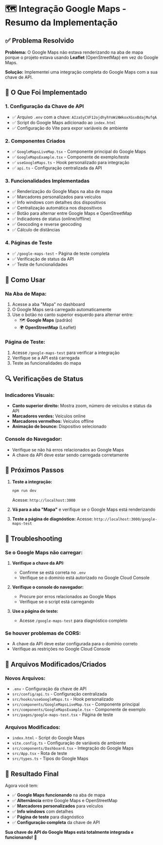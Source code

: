 # 🗺️ Integração Google Maps - Resumo da Implementação

## ✅ Problema Resolvido

**Problema:** O Google Maps não estava renderizando na aba de mapa porque o projeto estava usando **Leaflet** (OpenStreetMap) em vez do Google Maps.

**Solução:** Implementei uma integração completa do Google Maps com a sua chave de API.

## 🔧 O Que Foi Implementado

### 1. **Configuração da Chave de API**
- ✅ Arquivo `.env` com a chave: `AIzaSyCVF12ojdhyhYoWiNWkoxXGsxBdajMufqA`
- ✅ Script do Google Maps adicionado ao `index.html`
- ✅ Configuração do Vite para expor variáveis de ambiente

### 2. **Componentes Criados**
- ✅ `GoogleMapsLiveMap.tsx` - Componente principal do Google Maps
- ✅ `GoogleMapsExample.tsx` - Componente de exemplo/teste
- ✅ `useGoogleMaps.ts` - Hook personalizado para integração
- ✅ `api.ts` - Configuração centralizada da API

### 3. **Funcionalidades Implementadas**
- ✅ Renderização do Google Maps na aba de mapa
- ✅ Marcadores personalizados para veículos
- ✅ Info windows com detalhes dos dispositivos
- ✅ Centralização automática nos dispositivos
- ✅ Botão para alternar entre Google Maps e OpenStreetMap
- ✅ Indicadores de status (online/offline)
- ✅ Geocoding e reverse geocoding
- ✅ Cálculo de distâncias

### 4. **Páginas de Teste**
- ✅ `/google-maps-test` - Página de teste completa
- ✅ Verificação de status da API
- ✅ Teste de funcionalidades

## 🎯 Como Usar

### **Na Aba de Mapa:**
1. Acesse a aba "Mapa" no dashboard
2. O Google Maps será carregado automaticamente
3. Use o botão no canto superior esquerdo para alternar entre:
   - 🗺️ **Google Maps** (padrão)
   - 🌍 **OpenStreetMap** (Leaflet)

### **Página de Teste:**
1. Acesse `/google-maps-test` para verificar a integração
2. Verifique se a API está carregada
3. Teste as funcionalidades do mapa

## 🔍 Verificações de Status

### **Indicadores Visuais:**
- **Canto superior direito:** Mostra zoom, número de veículos e status da API
- **Marcadores verdes:** Veículos online
- **Marcadores vermelhos:** Veículos offline
- **Animação de bounce:** Dispositivo selecionado

### **Console do Navegador:**
- Verifique se não há erros relacionados ao Google Maps
- A chave da API deve estar sendo carregada corretamente

## 🚀 Próximos Passos

1. **Teste a integração:**
   ```bash
   npm run dev
   ```
   Acesse: `http://localhost:3000`

2. **Vá para a aba "Mapa"** e verifique se o Google Maps está renderizando

3. **Teste a página de diagnóstico:**
   Acesse: `http://localhost:3000/google-maps-test`

## 🔧 Troubleshooting

### **Se o Google Maps não carregar:**

1. **Verifique a chave da API:**
   - Confirme se está correta no `.env`
   - Verifique se o domínio está autorizado no Google Cloud Console

2. **Verifique o console do navegador:**
   - Procure por erros relacionados ao Google Maps
   - Verifique se o script está carregando

3. **Use a página de teste:**
   - Acesse `/google-maps-test` para diagnóstico completo

### **Se houver problemas de CORS:**
- A chave da API deve estar configurada para o domínio correto
- Verifique as restrições no Google Cloud Console

## 📁 Arquivos Modificados/Criados

### **Novos Arquivos:**
- `.env` - Configuração da chave de API
- `src/config/api.ts` - Configuração centralizada
- `src/hooks/useGoogleMaps.ts` - Hook personalizado
- `src/components/GoogleMapsLiveMap.tsx` - Componente principal
- `src/components/GoogleMapsExample.tsx` - Componente de exemplo
- `src/pages/google-maps-test.tsx` - Página de teste

### **Arquivos Modificados:**
- `index.html` - Script do Google Maps
- `vite.config.ts` - Configuração de variáveis de ambiente
- `src/components/Dashboard.tsx` - Integração do Google Maps
- `src/App.tsx` - Rota de teste
- `src/types.ts` - Tipos do Google Maps

## 🎉 Resultado Final

Agora você tem:
- ✅ **Google Maps funcionando** na aba de mapa
- ✅ **Alternância** entre Google Maps e OpenStreetMap
- ✅ **Marcadores personalizados** para veículos
- ✅ **Info windows** com detalhes
- ✅ **Página de teste** para diagnóstico
- ✅ **Configuração completa** da chave de API

**Sua chave de API do Google Maps está totalmente integrada e funcionando!** 🚀

















